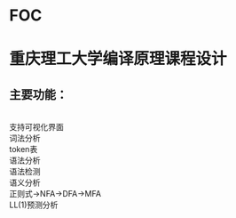 # FOC
重庆理工大学编译原理课程设计
====  
主要功能：
----
<br> 支持可视化界面 
<br> 词法分析
<br> token表
<br> 语法分析
<br> 语法检测
<br> 语义分析
<br> 正则式->NFA->DFA->MFA
<br> LL(1)预测分析
